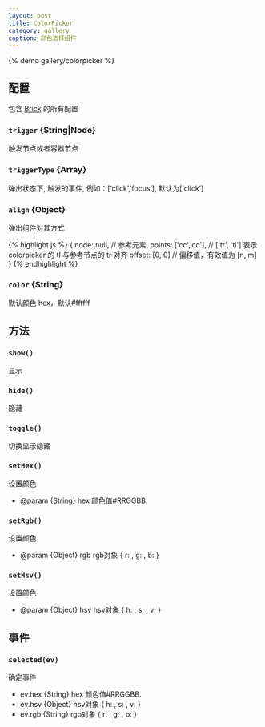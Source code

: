 ```yaml
---
layout: post
title: ColorPicker
category: gallery
caption: 颜色选择组件
---
```


{% demo gallery/colorpicker %}

## 配置

包含 [Brick](/brix/core/brick) 的所有配置

### `trigger` {String|Node}

触发节点或者容器节点

### `triggerType` {Array}

弹出状态下, 触发的事件, 例如：[‘click’,’focus’], 默认为[‘click’]
### `align` {Object}

弹出组件对其方式

{% highlight js %}
 {
    node: null,         // 参考元素,
    points: ['cc','cc'], // ['tr', 'tl'] 表示 colorpicker 的 tl 与参考节点的 tr 对齐
    offset: [0, 0]      // 偏移值，有效值为 [n, m]
}
{% endhighlight %}

### `color` {String}

默认颜色 hex，默认#ffffff

## 方法

### `show()`

显示

### `hide()`

隐藏

### `toggle()`

切换显示隐藏

### `setHex()`

设置颜色

* @param {String} hex 颜色值#RRGGBB.

### `setRgb()`

设置颜色

* @param {Object} rgb rgb对象 { r: <red>, g: <green>, b: <blue> }

### `setHsv()`

设置颜色

* @param {Object} hsv hsv对象 { h: <hue>, s: <saturation>, v: <value> }

## 事件

### `selected(ev)`

确定事件

* ev.hex {String} hex 颜色值#RRGGBB.
* ev.hsv {Object} hsv对象 { h: <hue>, s: <saturation>, v: <value> }
* ev.rgb {String} rgb对象 { r: <red>, g: <green>, b: <blue> }


